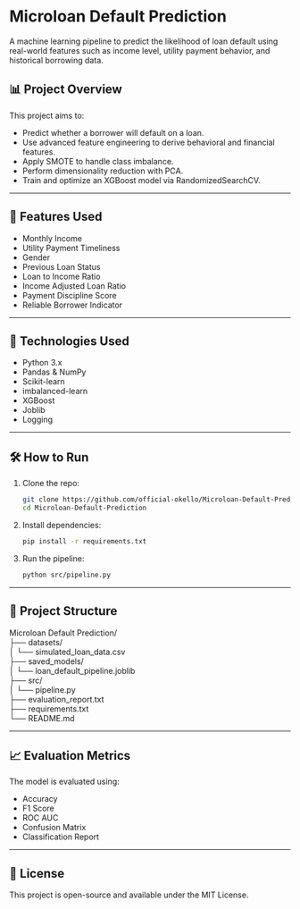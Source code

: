 # Microloan Default Prediction

A machine learning pipeline to predict the likelihood of loan default using real-world features such as income level, utility payment behavior, and historical borrowing data.

## 📊 Project Overview

This project aims to:
- Predict whether a borrower will default on a loan.
- Use advanced feature engineering to derive behavioral and financial features.
- Apply SMOTE to handle class imbalance.
- Perform dimensionality reduction with PCA.
- Train and optimize an XGBoost model via RandomizedSearchCV.

---

## 🧠 Features Used

- Monthly Income
- Utility Payment Timeliness
- Gender
- Previous Loan Status
- Loan to Income Ratio
- Income Adjusted Loan Ratio
- Payment Discipline Score
- Reliable Borrower Indicator

---

## 🔧 Technologies Used

- Python 3.x
- Pandas & NumPy
- Scikit-learn
- imbalanced-learn
- XGBoost
- Joblib
- Logging

---

## 🛠️ How to Run

1. Clone the repo:
    ```bash
    git clone https://github.com/official-okello/Microloan-Default-Prediction.git
    cd Microloan-Default-Prediction
    ```

2. Install dependencies:
    ```bash
    pip install -r requirements.txt
    ```

3. Run the pipeline:
    ```bash
    python src/pipeline.py
    ```

---

## 📁 Project Structure

Microloan Default Prediction/       
├── datasets/       
│ └── simulated_loan_data.csv   
├── saved_models/   
│ └── loan_default_pipeline.joblib  
├── src/    
│ └── pipeline.py   
├── evaluation_report.txt   
├── requirements.txt    
└── README.md   


---

## 📈 Evaluation Metrics

The model is evaluated using:
- Accuracy
- F1 Score
- ROC AUC
- Confusion Matrix
- Classification Report

---

## 📜 License

This project is open-source and available under the MIT License.